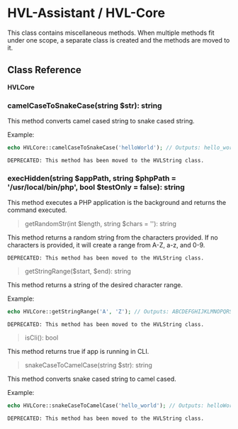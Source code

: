 # HVL-Assistant / HVL-Core

This class contains miscellaneous methods. When multiple methods fit under one scope, a separate class is created and the methods are moved to it.

## Class Reference

**HVLCore**

### camelCaseToSnakeCase(string $str): string

This method converts camel cased string to snake cased string.

Example:
```php
echo HVLCore::camelCaseToSnakeCase('helloWorld'); // Outputs: hello_world
```

`DEPRECATED: This method has been moved to the HVLString class.`

### execHidden(string $appPath, string $phpPath = '/usr/local/bin/php', bool $testOnly = false): string

This method executes a PHP application is the background and returns the command executed.


> getRandomStr(int $length, string $chars = ''): string

This method returns a random string from the characters provided.
If no characters is provided, it will create a range from A-Z, a-z, and 0-9.

`DEPRECATED: This method has been moved to the HVLString class.`


> getStringRange($start, $end): string

This method returns a string of the desired character range.

Example:
```php
echo HVLCore::getStringRange('A', 'Z'); // Outputs: ABCDEFGHIJKLMNOPQRSTUVWXYZ
```

`DEPRECATED: This method has been moved to the HVLString class.`


> isCli(): bool

This method returns true if app is running in CLI.


> snakeCaseToCamelCase(string $str): string

This method converts snake cased string to camel cased.

Example:
```php
echo HVLCore::snakeCaseToCamelCase('hello_world'); // Outputs: helloWorld
```

`DEPRECATED: This method has been moved to the HVLString class.`